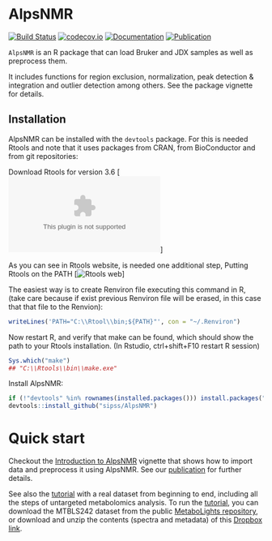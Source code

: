 # AlpsNMR

[![Build Status](https://github.com/sipss/AlpsNMR/workflows/R-CMD-check/badge.svg?branch=master)](https://github.com/sipss/AlpsNMR/actions/) [![codecov.io](https://codecov.io/github/sipss/AlpsNMR/coverage.svg?branch=master)](https://codecov.io/github/sipss/AlpsNMR) [![Documentation](https://img.shields.io/badge/documentation-pkgdown-informational)](https://sipss.github.io/AlpsNMR/)
[![Publication](https://img.shields.io/badge/Bioinformatics-Accepted-success)](https://doi.org/10.1093/bioinformatics/btaa022)

`AlpsNMR` is an R package that can load Bruker and JDX samples as well as
preprocess them.

It includes functions for region exclusion, normalization, peak detection & integration and
outlier detection among others. See the package vignette for details.


## Installation

AlpsNMR can be installed with the `devtools` package. For this is needed Rtools and note that it uses packages from
CRAN, from BioConductor and from git repositories:

Download Rtools for version 3.6
[![Rtools 3.6](https://cran.r-project.org/bin/windows/Rtools/Rtools35.exe)]

As you can see in Rtools website, is needed one additional step, Putting Rtools on the PATH
[![Rtools web](https://cran.r-project.org/bin/windows/Rtools/)]

The easiest way is to create Renviron file executing this command in R, (take care because if exist previous Renviron file will be erased, in this case that that file to the Renvion):

```r
writeLines('PATH="C:\\Rtool\\bin;${PATH}"', con = "~/.Renviron")
```

Now restart R, and verify that make can be found, which should show the path to your Rtools installation. (In Rstudio, ctrl+shift+F10 restart R session)

```r
Sys.which("make")
## "C:\\Rtools\\bin\\make.exe"
```
Install AlpsNMR:

```r
if (!"devtools" %in% rownames(installed.packages())) install.packages("devtools") 
devtools::install_github("sipss/AlpsNMR")
```

Quick start
=============

Checkout the [Introduction to AlpsNMR](https://sipss.github.io/AlpsNMR/articles/introduction-to-alpsnmr.html) vignette that shows how to import data and preprocess it using AlpsNMR. See our [publication](https://doi.org/10.1093/bioinformatics/btaa022) for further details.

See also the [tutorial](https://github.com/sipss/AlpsNMR/blob/master/vignettes/tutorial.pdf) with a real dataset from beginning to end, including all the steps of untargeted metabolomics analysis. To run the [tutorial](https://github.com/sipss/AlpsNMR/blob/master/vignettes/tutorial.pdf), you can download the MTBLS242 dataset from the public [MetaboLights repository](https://www.ebi.ac.uk/metabolights/MTBLS242), or download and unzip the contents (spectra and metadata) of this [Dropbox link](https://dl.dropboxusercontent.com/s/0snivrsd7m82yey/MTBLS242.zip?dl=0).
